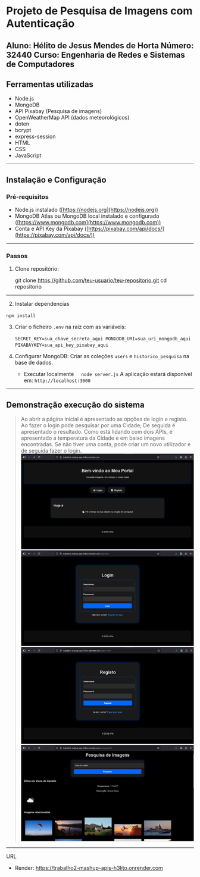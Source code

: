 # Projeto de Pesquisa de Imagens com Autenticação

**Aluno:** Hélito de Jesus Mendes de Horta 
**Número:** 32440 
**Curso:** Engenharia de Redes e Sistemas de Computadores  
---
## Ferramentas utilizadas

- Node.js
- MongoDB
- API Pixabay (Pesquisa de imagens)
- OpenWeatherMap API (dados meteorológicos)
- doten
- bcrypt 
- express-session
- HTML
- CSS
- JavaScript
---
## Instalação e Configuração

### Pré-requisitos

- Node.js instalado ([https://nodejs.org](https://nodejs.org))
- MongoDB Atlas ou MongoDB local instalado e configurado ([https://www.mongodb.com](https://www.mongodb.com))
- Conta e API Key da Pixabay ([https://pixabay.com/api/docs/](https://pixabay.com/api/docs/))
---
### Passos

1. Clone  repositório:
   
   git clone https://github.com/teu-usuario/teu-repositorio.git
   cd repositorio
---

2. Instalar dependencias

`npm install`

3. Criar o ficheiro `.env` na raiz com as variáveis:
   
   `SECRET_KEY=sua_chave_secreta_aqui
   MONGODB_URI=sua_uri_mongodb_aqui
   PIXABAYKEY=sua_api_key_pixabay_aqui`
   
4. Configurar MongoDB: Criar as coleções `users` e `historico_pesquisa` na base de dados.
      - Executar localmente
              `node server.js`
      A aplicação estará disponível em: `http://localhost:3000`
---
## Demonstração execução do sistema
> Ao abrir a página inicial é apresentado as opções de login e registo.
> Ao fazer o login pode pesquisar por uma Cidade; De seguida é apresentado o resultado.
> Como está lidando com dois APIs, é apresentado a temperatura da Cidade e em baixo imagens encontradas.
> Se não tiver uma conta, pode criar um novo utilizador e de seguida fazer o login.
![Página Inicial](./images/index.png)
![Página Login](./images/login.png)
![Página Registo Utilizador](./images/registo.png)
![Página Pesquisa](./images/pesquisa.png)
---
URL
- Render:  https://trabalho2-mashup-apis-h3lito.onrender.com
